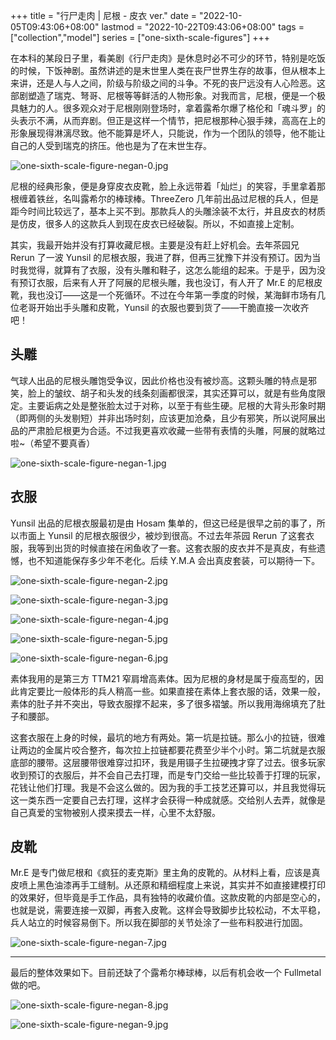 +++
title = "行尸走肉 | 尼根 - 皮衣 ver."
date = "2022-10-05T09:43:06+08:00"
lastmod = "2022-10-22T09:43:06+08:00"
tags = ["collection","model"]
series = ["one-sixth-scale-figures"]
+++

在本科的某段日子里，看美剧《行尸走肉》是休息时必不可少的环节，特别是吃饭的时候，下饭神剧。虽然讲述的是末世里人类在丧尸世界生存的故事，但从根本上来讲，还是人与人之间，阶级与阶级之间的斗争。不死的丧尸远没有人心险恶。这部剧塑造了瑞克、弩哥、尼根等等鲜活的人物形象。对我而言，尼根，便是一个极具魅力的人。很多观众对于尼根刚刚登场时，拿着露希尔爆了格伦和「魂斗罗」的头表示不满，从而弃剧。但正是这样一个情节，把尼根那种心狠手辣，高高在上的形象展现得淋漓尽致。他不能算是坏人，只能说，作为一个团队的领导，他不能让自己的人受到瑞克的挤压。他也是为了在末世生存。

![one-sixth-scale-figure-negan-0.jpg](/images/one-sixth-scale-figure-negan-0.jpg "尼根")

尼根的经典形象，便是身穿皮衣皮靴，脸上永远带着「灿烂」的笑容，手里拿着那根缠着铁丝，名叫露希尔的棒球棒。ThreeZero 几年前出品过尼根的兵人，但是距今时间比较远了，基本上买不到。那款兵人的头雕涂装不太行，并且皮衣的材质是仿皮，很多人的这款兵人到现在皮衣已经破裂。所以，不如直接上定制。

其实，我最开始并没有打算收藏尼根。主要是没有赶上好机会。去年茶园兄 Rerun 了一波 Yunsil 的尼根衣服，我进了群，但再三犹豫下并没有预订。因为当时我觉得，就算有了衣服，没有头雕和鞋子，这怎么能组的起来。于是乎，因为没有预订衣服，后来有人开了阿展的尼根头雕，我也没订，有人开了 Mr.E 的尼根皮靴，我也没订——这是一个死循环。不过在今年第一季度的时候，某海鲜市场有几位老哥开始出手头雕和皮靴，Yunsil 的衣服也要到货了——干脆直接一次收齐吧！

## 头雕

气球人出品的尼根头雕饱受争议，因此价格也没有被炒高。这颗头雕的特点是邪笑，脸上的皱纹、胡子和头发的线条刻画都很深，其实还算可以，就是有些角度限定。主要诟病之处是整张脸太过于对称，以至于有些生硬。尼根的大背头形象时期（即两侧的头发剔短）并非出场时刻，应该更加沧桑，且少有邪笑，所以说阿展出品的严肃脸尼根更为合适。不过我更喜欢收藏一些带有表情的头雕，阿展的就略过啦~（希望不要真香）

![one-sixth-scale-figure-negan-1.jpg](/images/one-sixth-scale-figure-negan-1.jpg "气球人出品的尼根头雕")

## 衣服

Yunsil 出品的尼根衣服最初是由 Hosam 集单的，但这已经是很早之前的事了，所以市面上 Yunsil 的尼根衣服很少，被炒到很高。不过去年茶园 Rerun 了这套衣服，我等到出货的时候直接在闲鱼收了一套。这套衣服的皮衣并不是真皮，有些遗憾，也不知道能保存多少年不老化。后续 Y.M.A 会出真皮套装，可以期待一下。

![one-sixth-scale-figure-negan-2.jpg](/images/one-sixth-scale-figure-negan-2.jpg "尼根衣服与头雕概览")

![one-sixth-scale-figure-negan-3.jpg](/images/one-sixth-scale-figure-negan-3.jpg "皮衣细节")

![one-sixth-scale-figure-negan-4.jpg](/images/one-sixth-scale-figure-negan-4.jpg "内衬细节")

![one-sixth-scale-figure-negan-5.jpg](/images/one-sixth-scale-figure-negan-5.jpg "裤子 & 腰带细节")

![one-sixth-scale-figure-negan-6.jpg](/images/one-sixth-scale-figure-negan-6.jpg "围巾细节")

素体我用的是第三方 TTM21 窄肩增高素体。因为尼根的身材是属于瘦高型的，因此肯定要比一般体形的兵人稍高一些。如果直接在素体上套衣服的话，效果一般，素体的肚子并不突出，导致衣服撑不起来，多了很多褶皱。所以我用海绵填充了肚子和腰部。

这套衣服在上身的时候，最坑的地方有两处。第一坑是拉链。那么小的拉链，很难让两边的金属片咬合整齐，每次拉上拉链都要花费至少半个小时。第二坑就是衣服底部的腰带。这层腰带很难穿过扣环，我是用镊子生拉硬拽才穿了过去。很多玩家收到预订的衣服后，并不会自己去打理，而是专门交给一些比较善于打理的玩家，花钱让他们打理。我是不会这么做的。因为我的手工技艺还算可以，并且我觉得玩这一类东西一定要自己去打理，这样才会获得一种成就感。交给别人去弄，就像是自己真爱的宝物被别人摸来摸去一样，心里不太舒服。

## 皮靴

Mr.E 是专门做尼根和《疯狂的麦克斯》里主角的皮靴的。从材料上看，应该是真皮喷上黑色油漆再手工缝制。从还原和精细程度上来说，其实并不如直接建模打印的效果好，但毕竟是手工作品，具有独特的收藏价值。这款皮靴的内部是空心的，也就是说，需要连接一双脚，再套入皮靴。这样会导致脚步比较松动，不太平稳，兵人站立的时候容易倒下。所以我在脚部的关节处涂了一些布料胶进行加固。

![one-sixth-scale-figure-negan-7.jpg](/images/one-sixth-scale-figure-negan-7.jpg "皮靴细节")

---

最后的整体效果如下。目前还缺了个露希尔棒球棒，以后有机会收一个 Fullmetal 做的吧。

![one-sixth-scale-figure-negan-8.jpg](/images/one-sixth-scale-figure-negan-8.jpg "整体展示")

![one-sixth-scale-figure-negan-9.jpg](/images/one-sixth-scale-figure-negan-9.jpg "上半身细节")